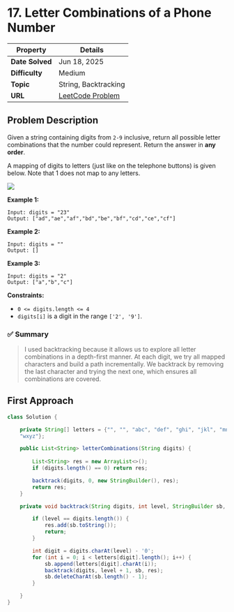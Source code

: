 # 17. Letter Combinations of a Phone Number

| Property | Details |
|----------|--------|
| **Date Solved** | Jun 18, 2025 |
| **Difficulty** | Medium |
| **Topic** | String, Backtracking |
| **URL** | [LeetCode Problem](https://leetcode.com/problems/letter-combinations-of-a-phone-number/description/) |

## Problem Description 
Given a string containing digits from `2-9` inclusive, return all possible letter combinations that the number could represent. Return the answer in **any order**.

A mapping of digits to letters (just like on the telephone buttons) is given below. Note that 1 does not map to any letters.

![](https://assets.leetcode.com/uploads/2022/03/15/1200px-telephone-keypad2svg.png)

**Example 1:**

```
Input: digits = "23"
Output: ["ad","ae","af","bd","be","bf","cd","ce","cf"]
```

**Example 2:**

```
Input: digits = ""
Output: []
```

**Example 3:**

```
Input: digits = "2"
Output: ["a","b","c"]
```

**Constraints:**

- `0 <= digits.length <= 4`
- `digits[i]` is a digit in the range `['2', '9']`.

### ✅ Summary

> I used backtracking because it allows us to explore all letter combinations in a depth-first manner. At each digit, we try all mapped characters and build a path incrementally. We backtrack by removing the last character and trying the next one, which ensures all combinations are covered.
> 

## First Approach

```java
class Solution {

    private String[] letters = {"", "", "abc", "def", "ghi", "jkl", "mno", "pqrs", "tuv", 
    "wxyz"};

    public List<String> letterCombinations(String digits) {
        
        List<String> res = new ArrayList<>();
        if (digits.length() == 0) return res;

        backtrack(digits, 0, new StringBuilder(), res);
        return res;
    }

    private void backtrack(String digits, int level, StringBuilder sb, List<String> res) {

        if (level == digits.length()) {
            res.add(sb.toString());
            return;
        }

        int digit = digits.charAt(level) - '0';
        for (int i = 0; i < letters[digit].length(); i++) {
            sb.append(letters[digit].charAt(i));
            backtrack(digits, level + 1, sb, res);
            sb.deleteCharAt(sb.length() - 1);
        }

    }
}
```

